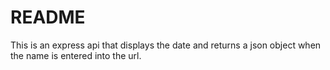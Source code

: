 README
========
This is an express api that displays the date and returns a json object when the name is entered into the url.